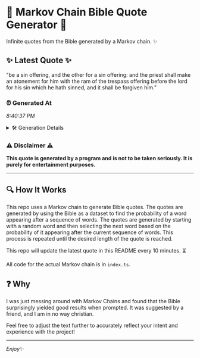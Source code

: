 # 📖 Markov Chain Bible Quote Generator 📖

Infinite quotes from the Bible generated by a Markov chain. ✨

## ✨ Latest Quote ✨
"be a sin offering, and the other for a sin offering: and the priest shall make an atonement for him with the ram of the trespass offering before the lord for his sin which he hath sinned, and it shall be forgiven him."

### ⏰ Generated At
*8:40:37 PM*

<details>
    <summary>🛠️ Generation Details</summary>
    <p>
        <strong>🌱 Seed:</strong> be<br>
        <strong>🔄 Iterations:</strong> 42<br>
        <strong>📜 Context History:</strong><br>[ be ]: a<br>[ be, a ]: sin<br>[ be, a, sin ]: offering,<br>[ be, a, sin, offering, ]: and<br>[ be, a, sin, offering,, and ]: the<br>[ be, a, sin, offering,, and, the ]: other<br>[ a, sin, offering,, and, the, other ]: for<br>[ sin, offering,, and, the, other, for ]: a<br>[ offering,, and, the, other, for, a ]: sin<br>[ and, the, other, for, a, sin ]: offering:<br>[ the, other, for, a, sin, offering: ]: and<br>[ other, for, a, sin, offering:, and ]: the<br>[ for, a, sin, offering:, and, the ]: priest<br>[ a, sin, offering:, and, the, priest ]: shall<br>[ sin, offering:, and, the, priest, shall ]: make<br>[ offering:, and, the, priest, shall, make ]: an<br>[ and, the, priest, shall, make, an ]: atonement<br>[ the, priest, shall, make, an, atonement ]: for<br>[ priest, shall, make, an, atonement, for ]: him<br>[ shall, make, an, atonement, for, him ]: with<br>[ make, an, atonement, for, him, with ]: the<br>[ an, atonement, for, him, with, the ]: ram<br>[ atonement, for, him, with, the, ram ]: of<br>[ for, him, with, the, ram, of ]: the<br>[ him, with, the, ram, of, the ]: trespass<br>[ with, the, ram, of, the, trespass ]: offering<br>[ the, ram, of, the, trespass, offering ]: before<br>[ ram, of, the, trespass, offering, before ]: the<br>[ of, the, trespass, offering, before, the ]: lord<br>[ the, trespass, offering, before, the, lord ]: for<br>[ trespass, offering, before, the, lord, for ]: his<br>[ offering, before, the, lord, for, his ]: sin<br>[ before, the, lord, for, his, sin ]: which<br>[ the, lord, for, his, sin, which ]: he<br>[ lord, for, his, sin, which, he ]: hath<br>[ for, his, sin, which, he, hath ]: sinned,<br>[ his, sin, which, he, hath, sinned, ]: and<br>[ sin, which, he, hath, sinned,, and ]: it<br>[ which, he, hath, sinned,, and, it ]: shall<br>[ he, hath, sinned,, and, it, shall ]: be<br>[ hath, sinned,, and, it, shall, be ]: forgiven<br>[ sinned,, and, it, shall, be, forgiven ]: him.<br>
    </p>
</details>

### ⚠️ Disclaimer ⚠️
**This quote is generated by a program and is not to be taken seriously. It is purely for entertainment purposes.**

---

## 🔍 How It Works

This repo uses a Markov chain to generate Bible quotes. The quotes are generated by using the Bible as a dataset to find the probability of a word appearing after a sequence of words. The quotes are generated by starting with a random word and then selecting the next word based on the probability of it appearing after the current sequence of words. This process is repeated until the desired length of the quote is reached.

This repo will update the latest quote in this README every 10 minutes. ⏳

All code for the actual Markov chain is in `index.ts`.

## ❓ Why

I was just messing around with Markov Chains and found that the Bible surprisingly yielded good results when prompted. 
It was suggested by a friend, and I am in no way christian.

Feel free to adjust the text further to accurately reflect your intent and experience with the project!

---

*Enjoy*✨
